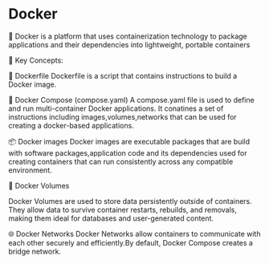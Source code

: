 # Docker
🐳 Docker is a platform that uses containerization technology to package applications and their dependencies into lightweight, portable containers

🔧 Key Concepts:

📄 Dockerfile
Dockerfile is a script that contains instructions to build a Docker image.

📄 Docker Compose (compose.yaml)
A compose.yaml file is used to define and run multi-container Docker applications. It conatines a set of instructions including images,volumes,networks that can be used for creating a docker-based applications.

📦 Docker images
Docker images are executable packages that are build with software packages,application code and its dependencies used for creating containers that can run consistently across any compatible environment.

💾 Docker Volumes

Docker Volumes are used to store data persistently outside of containers.
They allow data to survive container restarts, rebuilds, and removals, making them ideal for databases and user-generated content.

🌐 Docker Networks
Docker Networks allow containers to communicate with each other securely and efficiently.By default, Docker Compose creates a bridge network.
